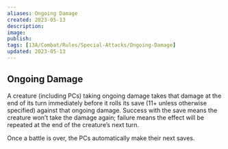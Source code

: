 ```yaml
---
aliases: Ongoing Damage
created: 2023-05-13
description: 
image: 
publish: 
tags: [13A/Combat/Rules/Special-Attacks/Ongoing-Damage]
updated: 2023-05-13
---
```


## Ongoing Damage

A creature (including PCs) taking ongoing damage takes that damage at the end of its turn immediately before it rolls its save (11+ unless otherwise specified) against that ongoing damage. Success with the save means the creature won’t take the damage again; failure means the effect will be repeated at the end of the creature’s next turn.

Once a battle is over, the PCs automatically make their next saves.